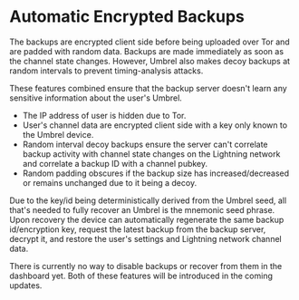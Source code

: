 # Automatic Encrypted Backups

The backups are encrypted client side before being uploaded over Tor and are padded with random data. Backups are made immediately as soon as the channel state changes. However, Umbrel also makes decoy backups at random intervals to prevent timing-analysis attacks.

These features combined ensure that the backup server doesn't learn any sensitive information about the user's Umbrel.

- The IP address of user is hidden due to Tor.
- User's channel data are encrypted client side with a key only known to the Umbrel device.
- Random interval decoy backups ensure the server can't correlate backup activity with channel state changes on the Lightning network and correlate a backup ID with a channel pubkey.
- Random padding obscures if the backup size has increased/decreased or remains unchanged due to it being a decoy.

Due to the key/id being deterministically derived from the Umbrel seed, all that's needed to fully recover an Umbrel is the mnemonic seed phrase. Upon recovery the device can automatically regenerate the same backup id/encryption key, request the latest backup from the backup server, decrypt it, and restore the user's settings and Lightning network channel data.

There is currently no way to disable backups or recover from them in the dashboard yet. Both of these features will be introduced in the coming updates.
